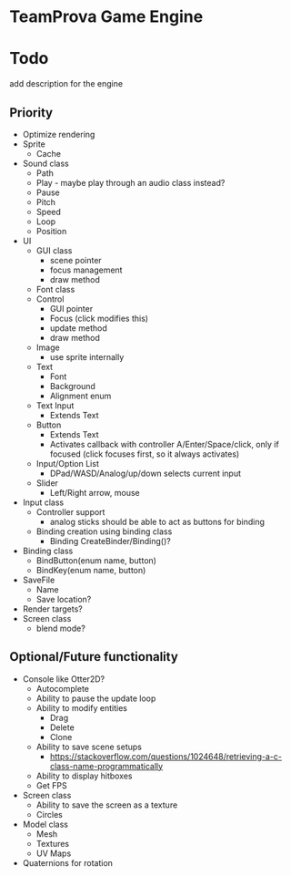 # TeamProva Game Engine

# Todo

add description for the engine

## Priority
* Optimize rendering
* Sprite
    * Cache
* Sound class
    * Path
    * Play - maybe play through an audio class instead?
    * Pause
    * Pitch
    * Speed
    * Loop
    * Position
* UI
    * GUI class
        * scene pointer
        * focus management
        * draw method
    * Font class
    * Control
        * GUI pointer
        * Focus (click modifies this)
        * update method
        * draw method
    * Image
        * use sprite internally
    * Text
        * Font
        * Background
        * Alignment enum
    * Text Input
        * Extends Text
    * Button
        * Extends Text
        * Activates callback with controller A/Enter/Space/click, only if focused (click focuses first, so it always activates)
    * Input/Option List
        * DPad/WASD/Analog/up/down selects current input
    * Slider
        * Left/Right arrow, mouse
* Input class
    * Controller support
        * analog sticks should be able to act as buttons for binding
    * Binding creation using binding class
        * Binding CreateBinder/Binding()?
* Binding class
    * BindButton(enum name, button)
    * BindKey(enum name, button)
* SaveFile
    * Name
    * Save location?
* Render targets?
* Screen class
    * blend mode?

## Optional/Future functionality
* Console like Otter2D?
    * Autocomplete
    * Ability to pause the update loop
    * Ability to modify entities
        * Drag
        * Delete
        * Clone
    * Ability to save scene setups
        * https://stackoverflow.com/questions/1024648/retrieving-a-c-class-name-programmatically
    * Ability to display hitboxes
    * Get FPS
* Screen class
    * Ability to save the screen as a texture
    * Circles
* Model class
    * Mesh
    * Textures
    * UV Maps
* Quaternions for rotation